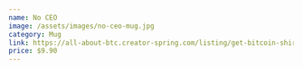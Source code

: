 ```yaml
---
name: No CEO
image: /assets/images/no-ceo-mug.jpg
category: Mug
link: https://all-about-btc.creator-spring.com/listing/get-bitcoin-shirt?product=658
price: $9.90
---
```

